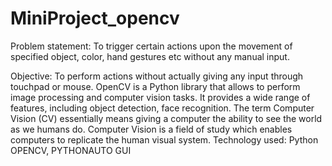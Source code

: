 # MiniProject_opencv
Problem statement: To trigger certain actions upon the 
movement of specified object, color, hand gestures etc
without any manual input.

Objective: To perform actions without actually giving any 
input through touchpad or mouse. OpenCV is a Python 
library that allows to perform image processing and 
computer vision tasks. It provides a wide range of features, 
including object detection, face recognition. The term 
Computer Vision (CV) essentially means giving a computer 
the ability to see the world as we humans do. Computer 
Vision is a field of study which enables computers to replicate 
the human visual system.
Technology used: Python OPENCV, PYTHONAUTO GUI
